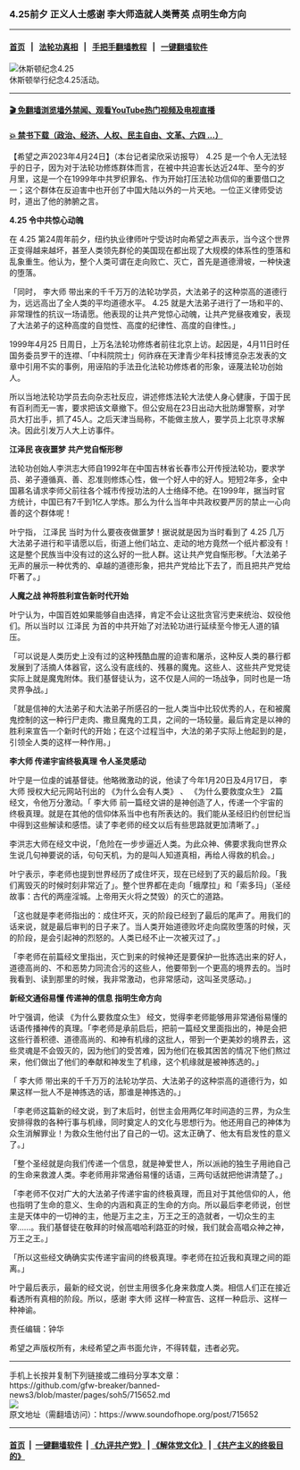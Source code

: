 ### 4.25前夕 正义人士感谢 李大师造就人类菁英 点明生命方向
------------------------

#### [首页](https://github.com/gfw-breaker/banned-news3/blob/master/README.md) &nbsp;&nbsp;|&nbsp;&nbsp; [法轮功真相](https://github.com/begood0513/basic/blob/master/README.md)  &nbsp;&nbsp;|&nbsp;&nbsp; [手把手翻墙教程](https://github.com/gfw-breaker/guides/wiki)  &nbsp;&nbsp;|&nbsp;&nbsp; [一键翻墙软件](https://github.com/gfw-breaker/nogfw/blob/master/README.md)  



<div><img alt="休斯顿纪念4.25" src="https://img.soundofhope.org/2022-04/p1-1650933521665.jpg"/>
<br/><figcaption class="caption">
 休斯顿举行纪念4.25活动。
</figcaption></div><hr/>

#### [ 🎬  免翻墙浏览墙外禁闻、观看YouTube热门视频及电视直播](https://github.com/gfw-breaker/HelloWorld)

#### [ 💥  禁书下载（政治、经济、人权、民主自由、文革、六四 ...）](https://github.com/gfw-breaker/books/blob/master/README.md)

<div><div class="Content__Wrapper sc-1bvya0-0 elmmKw article_body" data-checkusr="" itemprop="articleBody">
 <div id="post_place_1">
 </div>
 <p class="meta-top">
  <span class="meta">
   【希望之声2023年4月24日】（本台记者梁欣采访报导）
  </span>
  <ok href="/term/271780">
   4.25
  </ok>
  是一个令人无法轻乎的日子，因为对于法轮功修炼群体而言，在被中共迫害长达近24年、至今的岁月里，这是一个在1999年中共罗织罪名、作为开始打压法轮功信仰的重要借口之一；这个群体在反迫害中也开创了中国大陆以外的一片天地。一位正义律师受访时，道出了他的肺腑之言。
 </p>
 <p>
  <strong>
   <ok href="/term/271780">
    4.25
   </ok>
   令中共惊心动魄
  </strong>
 </p>
 <p>
  在
  <ok href="/term/271780">
   4.25
  </ok>
  第24周年前夕，纽约执业律师叶宁受访时向希望之声表示，当今这个世界正变得越来越坏，甚至人类领先群伦的美国现在都出现了大规模的体系性的堕落和乱象重生。他认为，整个人类可谓在走向败亡、灭亡，首先是道德滑坡，一种快速的堕落。
 </p>
 <p>
  「同时，
  <ok href="/term/94892">
   李大师
  </ok>
  带出来的千千万万的法轮功学员，大法弟子的这种崇高的道德行为，远远高出了全人类的平均道德水平。
  <ok href="/term/271780">
   4.25
  </ok>
  就是大法弟子进行了一场和平的、非常理性的抗议一场请愿。他表现的让共产党惊心动魄，让共产党昼夜难安，表现了大法弟子的这种高度的自觉性、高度的纪律性、高度的自律性。」
 </p>
 <p>
  1999年4月25
  <!-- -->
  日周日，上万名法轮功修炼者前往北京上访。起因是，4月11日时任国务委员罗干的连襟、「中科院院士」何祚庥在天津青少年科技博览杂志发表的文章中引用不实的事例，用诬陷的手法丑化法轮功修炼者的形象，诬蔑法轮功创始人。
 </p>
 <p>
  所以当地法轮功学员去向杂志社反应，讲述修炼法轮大法使人身心健康，于国于民有百利而无一害，要求把该文章撤下。但公安局在23日出动大批防爆警察，对学员大打出手，抓了45人。之后天津当局称，不能做主放人，要学员上北京寻求解决。因此引发万人大上访事件。
 </p>
 <p>
  <strong>
   <ok href="/term/1250">
    江泽民
   </ok>
   夜夜噩梦 共产党自惭形秽
  </strong>
 </p>
 <p>
  法轮功创始人李洪志大师自1992年在中国吉林省长春市公开传授法轮功，要求学员、弟子遵循真、善、忍准则修炼心性，做一个好人中的好人。短短2年多，全中国慕名请求李师父前往各个城市传授功法的人士络绎不绝。在1999年，据当时官方统计，中国已有7千到1亿人学炼。那么为什么当年中共政权要严厉的禁止一心向善的这个群体呢！
 </p>
 <p>
  叶宁指，
  <ok href="/term/1250">
   江泽民
  </ok>
  当时为什么要夜夜做噩梦！据说就是因为当时看到了
  <ok href="/term/271780">
   4.25
  </ok>
  几万大法弟子进行和平请愿以后，街道上他们站立、走动的地方竟然一个纸片都没有！这是整个民族当中没有过的这么好的一批人群。这让共产党自惭形秽。「大法弟子无声的展示一种优秀的、卓越的道德形象，把共产党给比下去了，而且把共产党给吓著了。」
 </p>
 <p>
  <strong>
   人魔之战 神将胜利宣告新时代开始
  </strong>
 </p>
 <p>
  叶宁认为，中国百姓如果能够自由选择，肯定不会让这批贪官污吏来统治、奴役他们。所以当时以
  <ok href="/term/1250">
   江泽民
  </ok>
  为首的中共开始了对法轮功进行延续至今惨无人道的镇压。
 </p>
 <p>
  「可以说是人类历史上没有过的这种残酷血腥的迫害和屠杀，这种反人类的暴行都发展到了活摘人体器官，这么没有底线的、残暴的魔鬼。这些人、这些共产党党徒实际上就是魔鬼附体。我们基督徒认为，这不仅是人间的一场战争，同时也是一场灵界争战。」
 </p>
 <p>
  「就是信神的大法弟子和大法弟子所感召的一批人类当中比较优秀的人，在和被魔鬼控制的这一种行尸走肉、撒旦魔鬼的工具，之间的一场较量。最后肯定是以神的胜利来宣告一个新时代的开始；在这个过程当中，大法的弟子实际上他起到的是，引领全人类的这样一种作用。」
 </p>
 <p>
  <strong>
   <ok href="/term/94892">
    李大师
   </ok>
   传递宇宙终极真理 令人圣灵感动
  </strong>
 </p>
 <p>
  叶宁是一位虔的诚基督徒。他略微激动的说，他读了今年1月20日及4月17日，
  <ok href="/term/94892">
   李大师
  </ok>
  授权大纪元网站刊出的
  <ok href="/term/833283">
   《为什么会有人类》
  </ok>
  、
  <ok href="/term/863417">
   《为什么要救度众生》
  </ok>
  2篇经文，令他万分激动。「
  <ok href="/term/94892">
   李大师
  </ok>
  前一篇经文讲的是神创造了人，传递一个宇宙的终极真理。就是在其他的信仰体系当中也有所表达的。我们能从圣经旧约创世纪当中得到这些解读和感悟。读了李老师的经文以后有些思路就更加清晰了。」
 </p>
 <p>
  李洪志大师在经文中说，「危险在一步步逼近人类。为此众神、佛要求我向世界众生说几句神要说的话，句句天机，为的是叫人知道真相，再给人得救的机会。」
 </p>
 <p>
  叶宁表示，李老师也提到世界经历了成住坏灭，现在已经到了灭的最后阶段。「我们离毁灭的时候时刻非常近了」。整个世界都在走向「蛾摩拉」和「索多玛」（圣经故事：古代的两座淫城。上帝用天火将之焚毁）的灭亡的道路。
 </p>
 <p>
  「这也就是李老师指出的：成住坏灭，灭的阶段已经到了最后的尾声了。用我们的话来说，就是最后审判的日子来了。当人类开始道德败坏走向腐败堕落的时候，灭的阶段，是会引起神的烈怒的。人类已经不止一次被灭过了。」
 </p>
 <p>
  「李老师在前篇经文里指出，灭亡到来的时候神还是要保护一批拣选出来的好人，道德高尚的、不和恶势力同流合污的这些人，他要带到一个更高的境界去的。当时我看到、读到那里的时候，我非常激动，也非常感动，这叫圣灵感动。」
 </p>
 <p>
  <strong>
   新经文通俗易懂 传递神的信息 指明生命方向
  </strong>
 </p>
 <p>
  叶宁强调，他读
  <ok href="/term/863417">
   《为什么要救度众生》
  </ok>
  经文，觉得李老师能够用非常通俗易懂的话语传播神传的真理。「李老师是承前启后，把前一篇经文里面指出的，神是会把这些行善积德、道德高尚的、和神有机缘的这批人，带到一个更美妙的境界去，这些灵魂是不会毁灭的，因为他们的受苦难，因为他们在极其困苦的情况下他们熬过来，他们做出了他们的奉献和神发生了机缘，这个机缘就是被神拣选的。」
 </p>
 <p>
  「
  <ok href="/term/94892">
   李大师
  </ok>
  带出来的千千万万的法轮功学员、大法弟子的这种崇高的道德行为，如果这样一批人不是神拣选的话，那谁是神拣选的。」
 </p>
 <p>
  「李老师这篇新的经文说，到了末后时，创世主会用两亿年时间造的三界，为众生安排得救的各种行事与机缘，同时奠定人的文化与思想行为。他还用自己的神体为众生消解罪业！为救众生他付出了自己的一切。这太正确了、他太有启发性的意义了。」
 </p>
 <p>
  「整个圣经就是向我们传递一个信息，就是神爱世人，所以派祂的独生子用祂自己的生命来救渡人类。李老师用非常通俗易懂的话语，三两句话就把他讲清楚了。」
 </p>
 <p>
  「李老师不仅对广大的大法弟子传递宇宙的终极真理，而且对于其他信仰的人，他也指明了生命的意义、生命的内涵和真正的生命的方向。所以最后李老师说，创世主是天体中的一切神的主，他是万主之主，万王之王的造就者，一切众生的主宰……。我们基督徒在敬拜的时候高唱哈利路亚的时候，我们就会高唱众神之神，万王之王。」
 </p>
 <p>
  「所以这些经文确确实实传递宇宙间的终极真理。李老师在拉近我和真理之间的距离。」
 </p>
 <p>
  叶宁最后表示，最新的经文说，创世主用很多化身来救度人类。相信人们正在接近看透所有真相的阶段。所以，感谢
  <ok href="/term/94892">
   李大师
  </ok>
  这样一种宣告、这样一种启示、这样一种神谕。
 </p>
 <p class="meta-btm">
  责任编辑：钟华
 </p>
 <p class="meta-btm">
  希望之声版权所有，未经希望之声书面允许，不得转载，违者必究。
 </p>
</div>
</div>
<hr/>
手机上长按并复制下列链接或二维码分享本文章：<br/>
https://github.com/gfw-breaker/banned-news3/blob/master/pages/soh5/715652.md <br/>
<a href='https://github.com/gfw-breaker/banned-news3/blob/master/pages/soh5/715652.md'><img src='https://github.com/gfw-breaker/banned-news3/blob/master/pages/soh5/715652.md.png'/></a> <br/>
原文地址（需翻墙访问）：https://www.soundofhope.org/post/715652


------------------------
#### [首页](https://github.com/gfw-breaker/banned-news3/blob/master/README.md) &nbsp;|&nbsp; [一键翻墙软件](https://github.com/gfw-breaker/nogfw/blob/master/README.md) &nbsp;| [《九评共产党》](https://github.com/gfw-breaker/9ping.md/blob/master/README.md#九评之一评共产党是什么) | [《解体党文化》](https://github.com/gfw-breaker/jtdwh.md/blob/master/README.md) | [《共产主义的终极目的》](https://github.com/gfw-breaker/gczydzjmd.md/blob/master/README.md)


<img src='http://gfw-breaker.win/banned-news3/pages/soh5/715652.md' width='0px' height='0px'/>